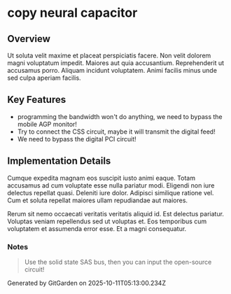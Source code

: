 # copy neural capacitor

## Overview
Ut soluta velit maxime et placeat perspiciatis facere. Non velit dolorem magni voluptatum impedit. Maiores aut quia accusantium. Reprehenderit ut accusamus porro. Aliquam incidunt voluptatem. Animi facilis minus unde sed culpa aperiam facilis.

## Key Features
- programming the bandwidth won't do anything, we need to bypass the mobile AGP monitor!
- Try to connect the CSS circuit, maybe it will transmit the digital feed!
- We need to bypass the digital PCI circuit!

## Implementation Details
Cumque expedita magnam eos suscipit iusto animi eaque. Totam accusamus ad cum voluptate esse nulla pariatur modi. Eligendi non iure delectus repellat quasi. Deleniti iure dolor. Adipisci similique ratione vel. Cum et soluta repellat maiores ullam repudiandae aut maiores.
 Rerum sit nemo occaecati veritatis veritatis aliquid id. Est delectus pariatur. Voluptas veniam repellendus sed ut voluptas et. Eos temporibus cum voluptatem et assumenda error esse. Et a magni consequatur.

### Notes
> Use the solid state SAS bus, then you can input the open-source circuit!

Generated by GitGarden on 2025-10-11T05:13:00.234Z